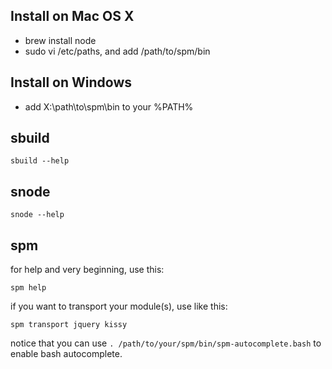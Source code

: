
Install on Mac OS X
--------------------

 - brew install node
 - sudo vi /etc/paths, and add /path/to/spm/bin


Install on Windows
-------------------

 - add X:\\path\\to\\spm\\bin to your %PATH%

sbuild
------

    sbuild --help

snode
-----

    snode --help

spm
---

for help and very beginning, use this:

    spm help

if you want to transport your module(s), use like this:

    spm transport jquery kissy

notice that you can use `. /path/to/your/spm/bin/spm-autocomplete.bash` to enable bash autocomplete.
